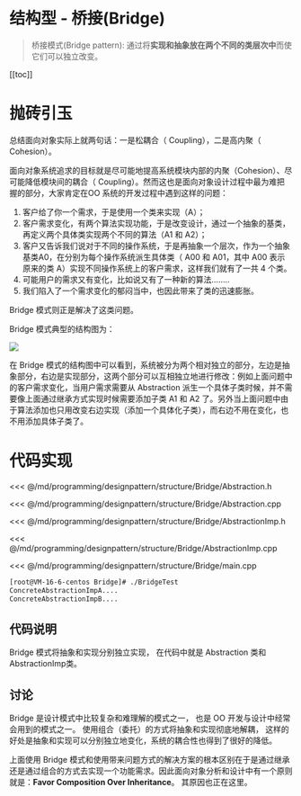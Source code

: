 # 结构型 - 桥接(Bridge)

> 桥接模式(Bridge pattern): 通过将**实现和抽象放在两个不同的类层次中**而使它们可以独立改变。

​[[toc]]

# 抛砖引玉

总结面向对象实际上就两句话：一是松耦合（ Coupling），二是高内聚（ Cohesion）。

面向对象系统追求的目标就是尽可能地提高系统模块内部的内聚（Cohesion）、尽可能降低模块间的耦合（ Coupling）。然而这也是面向对象设计过程中最为难把握的部分，大家肯定在OO 系统的开发过程中遇到这样的问题：

1. 客户给了你一个需求，于是使用一个类来实现（A）；
2. 客户需求变化，有两个算法实现功能，于是改变设计，通过一个抽象的基类，再定义两个具体类实现两个不同的算法（A1 和 A2）；
3. 客户又告诉我们说对于不同的操作系统，于是再抽象一个层次，作为一个抽象基类A0，在分别为每个操作系统派生具体类（ A00 和 A01，其中 A00 表示原来的类 A）实现不同操作系统上的客户需求，这样我们就有了一共 4 个类。
4. 可能用户的需求又有变化，比如说又有了一种新的算法……..
5. 我们陷入了一个需求变化的郁闷当中，也因此带来了类的迅速膨胀。

Bridge 模式则正是解决了这类问题。

Bridge 模式典型的结构图为：

![](/_images/programming/designpattern/structure/Bridge.png)

在 Bridge 模式的结构图中可以看到，系统被分为两个相对独立的部分，左边是抽象部分，右边是实现部分，这两个部分可以互相独立地进行修改：例如上面问题中的客户需求变化，当用户需求需要从 Abstraction 派生一个具体子类时候，并不需要像上面通过继承方式实现时候需要添加子类 A1 和 A2 了。另外当上面问题中由于算法添加也只用改变右边实现（添加一个具体化子类），而右边不用在变化，也不用添加具体子类了。

# 代码实现

<<< @/md/programming/designpattern/structure/Bridge/Abstraction.h

<<< @/md/programming/designpattern/structure/Bridge/Abstraction.cpp

<<< @/md/programming/designpattern/structure/Bridge/AbstractionImp.h

<<< @/md/programming/designpattern/structure/Bridge/AbstractionImp.cpp

<<< @/md/programming/designpattern/structure/Bridge/main.cpp

```bash
[root@VM-16-6-centos Bridge]# ./BridgeTest
ConcreteAbstractionImpA....
ConcreteAbstractionImpB....
```

## 代码说明

Bridge 模式将抽象和实现分别独立实现， 在代码中就是 Abstraction 类和 AbstractionImp类。

## 讨论

Bridge 是设计模式中比较复杂和难理解的模式之一， 也是 OO 开发与设计中经常会用到的模式之一。 使用组合（委托）的方式将抽象和实现彻底地解耦， 这样的好处是抽象和实现可以分别独立地变化，系统的耦合性也得到了很好的降低。

上面使用 Bridge 模式和使用带来问题方式的解决方案的根本区别在于是通过继承还是通过组合的方式去实现一个功能需求。因此面向对象分析和设计中有一个原则就是：**Favor Composition Over Inheritance**。 其原因也正在这里。